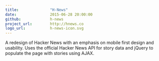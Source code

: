 ```yaml
---
title:  			"H-News"
date:   			2015-06-28 20:00:00
github: 			h-news
project_url:		http://hnews.co
logo_url:			h-news-icon.svg
---
```

A redesign of Hacker News with an emphasis on mobile first design and usability. Uses the official Hacker News API for story data and jQuery to populate the page with stories using AJAX.
